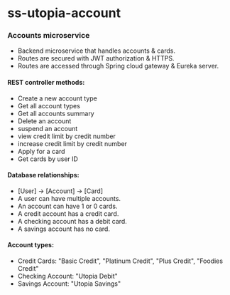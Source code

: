 # ss-utopia-account

### Accounts microservice
- Backend microservice that handles accounts & cards.
- Routes are secured with JWT authorization & HTTPS.
- Routes are accessed through Spring cloud gateway & Eureka server.

#### REST controller methods:	
- Create a new account type
- Get all account types
- Get all accounts summary
- Delete an account
- suspend an account
- view credit limit by credit number
- increase credit limit by credit number  
- Apply for a card
- Get cards by user ID

#### Database relationships:
- [User] -> [Account] -> [Card]
- A user can have multiple accounts.
- An account can have 1 or 0 cards.
- A credit account has a credit card.
- A checking account has a debit card.
- A savings account has no card.

#### Account types:
- Credit Cards: "Basic Credit", "Platinum Credit", "Plus Credit", "Foodies Credit"
- Checking Account: "Utopia Debit"
- Savings Account: "Utopia Savings"
